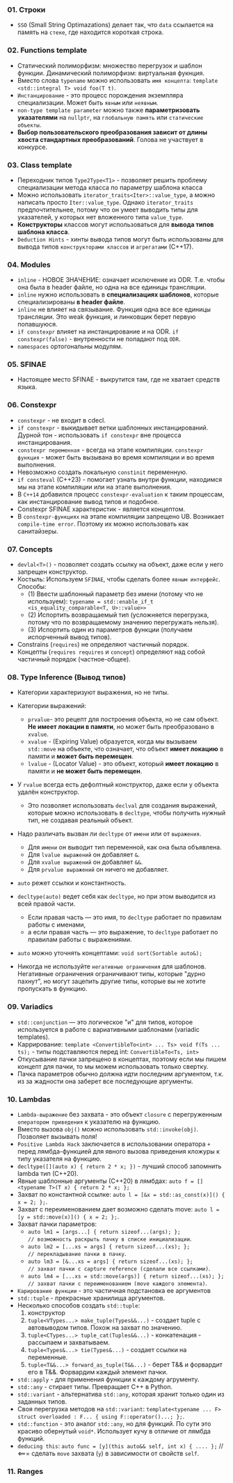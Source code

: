 ### 01. Строки

- `SSO` (Small String Optimazations) делает так, что `data` ссылается на память на `стеке`, где находится короткая строка.

### 02. Functions template

- Статический полиморфизм: множество перегрузок и шаблон функции. Динамический полиморфизм: виртуальная фукнция.
- Вместо слова `typename` можно использовать `имя концепта`: `template <std::integral T> void foo(T t)`.
- `Инстанцирование` - это процесс порождения экземпляра специализации. Может быть `явным` или `неявным`.
- `non-type template parameter` можно также **параметризовать указателями** на `nullptr`, на `глобальную память` или `статические объекты`.
- **Выбор пользовательского преобразования зависит от длины хвоста стандартных преобразований**. Голова не участвует в конкурсе.

### 03. Class template

- Переходник типов `Type2Type<T1>` - позволяет решить проблему специализации метода класса по параметру шаблона класса
- Можно использовать `iterator_traits<Iter>::value_type`, а можно написать просто `Iter::value_type`. Однако `iterator_traits` предпочтительнее, потому что он умеет выводить типы для указателей, у которых нет вложенного типа `value_type`.
- **Конструкторы** классов могут использоваться для **вывода типов шаблона класса**.
- `Deduction Hints` - хинты вывода типов могут быть использованы для вывода типов `конструкторами классов` и `агрегатами` (С++17).

### 04. Modules

- `inline` - НОВОЕ ЗНАЧЕНИЕ: означает исключение из ODR. Т.е. чтобы она была в header файле, но одна на все единицы трансляции.
- `inline` нужно использовать в **специализациях шаблонов**, которые специализированы **в header файле**.
- `inline` не влияет на связывание. Функция одна все все единицы трансляции. Это weak функция, и линковщик берет первую попавшуюся.
- `if constexpr` влияет на инстанцирование и на ODR. `if constexpr(false)` - внутренности не попадают под `ODR`.
- `namespaces` ортогональны модулям.

### 05. SFINAE

- Настоящее место SFINAE - выкрутится там, где не хватает средств языка.

### 06. Constexpr

- `constexpr` - не входит в cdecl.
- `if constexpr` - выкидывает ветки шаблонных инстанцирований. Дурной тон - использовать `if constexpr` вне процесса инстанцирования.
- `constexpr переменная` - всегда на этапе компиляции. `constexpr функция` - может быть вызывана во время компиляции и во время выполнения.
- Невозможно создать локальную `constinit` переменную.
- `if consteval` (C++23) - помогает узнать внутри функции, находимся мы на этапе компиляции или на этапе выполнения.
- В `C++14` добавился процесс `constexpr-evaluation` к таким процессам, как инстанцирование вывод типов и подобное.
- Constexpr SFINAE характеристик - является концептом.
- В `constexpr-функциях` на этапе компиляции запрещено UB. Возникает `compile-time error`. Поэтому их можно использовать как санитайзеры.

### 07. Concepts

- `devlal<T>()` - позволяет создать ссылку на объект, даже если у него запрещен конструктор.
- Костыль: Используем `SFINAE`, чтобы сделать более `явным интерфейс`. Способы:
  - (1) Ввести шаблонный параметр без имени (потому что не используем): `typename = std::enable_if_t <is_equality_comparable<T, U>::value>>`
  - (2) Испортить возвращаемый тип (усложняется перегрузка, потому что по возвращаемому значению перегружать нельзя).
  - (3) Испортить один из параметров функции (получаем испорченный вывод типов).
- Constrains (`requires`) не определяют частичный порядок.
- Концепты (`requires requires` и `concept`) определяют над собой частичный порядок (частное-общее).

### 08. Type Inference (Вывод типов)

- Категории характеризуют выражения, но не типы.

- Категории выражений:
  - `prvalue`- это рецепт для построения объекта, но не сам объект. **Не имеет локации в памяти**, но может быть преобразовано в `xvalue`.
  - `xvalue` - (Expiring Value) образуется, когда мы вызываем `std::move` на объекте, что означает, что объект **имеет локацию** в памяти и **может быть перемещен**.
  - `lvalue` - (Locator Value) - это объект, который **имеет локацию** в памяти и **не может быть перемещен**.

- У `rvalue` всегда есть дефолтный конструктор, даже если у объекта удалён конструктор.
  - Это позволяет использовать `declval` для создания выражений, которые можно использовать в `decltype`, чтобы получить нужный тип, не создавая реальный объект.
- Надо различать вызван ли `decltype` от `имени` или от `выражения`.
  - Для `имени` он выводит тип переменной, как она была объявлена.
  - Для `lvalue выражений` он добавляет `&`.
  - Для `xvalue выражений` он добавляет `&&`.
  - Для `prvalue выражений` он ничего не добавляет.

- `auto` режет ссылки и константность.
- `decltype(auto)` ведет себя как `decltype`, но при этом выводится из всей правой части.
  - Если правая часть — это имя, то `decltype` работает по правилам работы с именами,
  - а если правая часть — это выражение, то `decltype` работает по правилам работы с выражениями.
- `auto` можно уточнять концептами: `void sort(Sortable auto&);`
- Никогда не используйте `негативные ограничения` для шаблонов. Негативные ограничения ограничивают типы, которые "дурно пахнут", но могут зацепить другие типы, которые вы не хотите пропускать в функцию.

### 09. Variadics

- `std::conjunction` — это логическое "и" для типов, которое используется в работе с вариативными шаблонами (variadic templates).
- Каррирование: `template <ConvertibleTo<int> ... Ts> void f(Ts ... ts);` - типы подставляются перед int: `ConvertibleTo<Ts, int>`
- Откусывание пачки запрещено в концептах, поэтому если мы пишем концепт для пачки, то мы можем использовать только свертку.
- Пачка параметров обычно должна идти последним аргументом, т.к. из за жадности она заберет все последующие аргументы.

### 10. Lambdas

- `Lambda-выражение` без захвата - это объект `closure` с перегруженным `оператором приведения` к указателю на функцию.
- Вместо вызова `obj()` можно использовать `std::invoke(obj)`. Позволяет вызывать поля!
- `Positive Lambda Hack` заключается в использовании оператора `+` перед лямбда-функцией для явного вызова приведения кложуры к типу указателя на функцию.
- `decltype([](auto x) { return 2 * x; })` - лучший способ запомнить lambda тип (С++20).
- Явные шаблонные аргументы (С++20) в лямбдах: `auto f = []<typename T>(T x) { return 2 * x; };`
- Захват по константной ссылке: `auto l = [&x = std::as_const(x)]() { x = 2; };`.
- Захват c переименованием дает возможно сделать move: `auto l = [y = std::move(x)]() { x = 2; };`.
- Захват пачки параметров:
  - `auto lm1 = [args...] { return sizeof...(args); };                 // возможность раскрыть пачку в списке инициализации`.
  - `auto lm2 = [...xs = args] { return sizeof...(xs); };              // перекладывание пачки в пачку`.
  - `auto lm3 = [&...xs = args] { return sizeof...(xs); };             // захват пачки с capture reference (сделали все ссылками)`.
  - `auto lm4 = [...xs = std::move(args)] { return sizeof...(xs); };   // захват пачки с переименованием (move каждого элемента)`.
- `Карирование функции` - это частичная подстановка ее аргументов
- `std::tuple` - прекрасные хранилища аргументов.
- Несколько способов создать `std::tuple`:
  1. конструктор
  2. `tuple<VTypes...> make_tuple(Types&&...)` - создает tuple с автовыводом типов. Похож на захват по значению.
  3. `tuple<CTypes...> tuple_cat(Tuples&&...)` - конкатенация - рассыпаем и захватываем.
  4. `tuple<Types&...> tie(Types&...)` - создает ссылки на переменные.
  5. `tuple<T&&...> forward_as_tuple(T&&...)` - берет T&& и форвардит его в T&&. Форвардим каждый элемент пачки.
- `std::apply` - для применения функции к каждому агрументу.
- `std::any` - стирает типы. Превращает С++ в Python.
- `std::variant` - альтернатива `std::any`, которая хранит только один из заданных типов.
- Своя перегрузка методов на `std::variant`: `template<typename ... F> struct overloaded : F... { using F::operator()...; };`.
- `std::function` - это аналог `std::any`, но для функций. По сути это красиво обернутый `void*`. Использует кучу в отличие от лямбда функций.
- `deducing this`: `auto func = [y](this auto&& self, int x) { .... };`  // <=== сделать `move` захвата (`y`) в зависимости от свойств `self`.

### 11. Ranges
